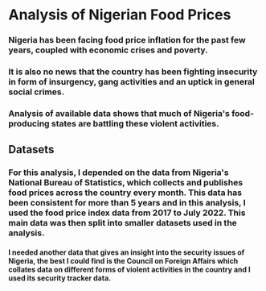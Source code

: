 # Analysis of Nigerian Food Prices

### Nigeria has been facing food price inflation for the past few years, coupled with economic crises and poverty.

### It is also no news that the country has been fighting insecurity in form of insurgency, gang activities and an uptick in general social crimes.

### Analysis of available data shows that much of Nigeria's food-producing states are battling these violent activities.
 

## Datasets
### For this analysis, I depended on the data from Nigeria's National Bureau of Statistics, which collects and publishes food prices across the country every month. This data has been consistent for more than 5 years and in this analysis, I used the food price index data from 2017 to  July 2022. This main data was then split into smaller datasets used in the analysis. 
#### I needed another data that gives an insight into the security issues of Nigeria, the best I could find is the Council on Foreign Affairs which collates data on different forms of violent activities in the country and I used its security tracker data.

